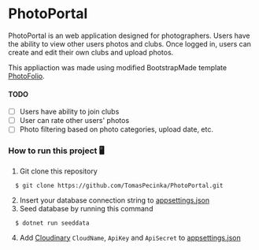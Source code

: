 # PhotoPortal
PhotoPortal is an web application designed for photographers. 
Users have the ability to view other users photos and clubs. Once logged in, users can create and edit their own clubs and upload photos. 

This appliaction was made using modified BootstrapMade template [PhotoFolio](https://bootstrapmade.com/photofolio-bootstrap-photography-website-template/).

#### TODO
- [ ] Users have ability to join clubs
- [ ] User can rate other users' photos
- [ ] Photo filtering based on photo categories, upload date, etc.

### How to run this project 🖥️
1. Git clone this repository 
```
  $ git clone https://github.com/TomasPecinka/PhotoPortal.git
```
2. Insert your database connection string to [appsettings.json](appsettings.json)
3. Seed database by running this command
```
  $ dotnet run seeddata
```
4. Add [Cloudinary](https://cloudinary.com) `CloudName`, `ApiKey` and `ApiSecret` to [appsettings.json](appsettings.json)
